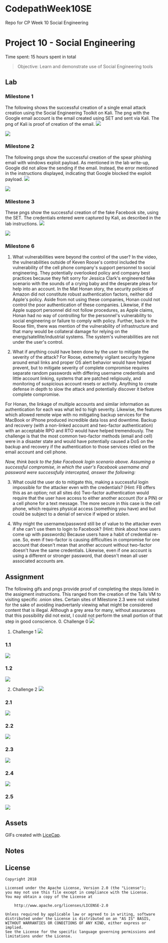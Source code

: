 # CodepathWeek10SE
Repo for CP Week 10 Social Engineering 
# Project 10 - Social Engineering

Time spent: 15 hours spent in total

> Objective: Learn and demonstrate use of Social Engineering tools

## Lab

### Milestone 1
The following shows the successful creation of a single email attack creation using the Social Engineering Toolkit on Kali. The png with the Google email account is the email created using SET and sent via Kali. The png of Kali is proof of creation of the email. 
![](https://github.com/dallens/CodepathWeek10SE/blob/master/w10_LabM1Gmail.png)

![](https://github.com/dallens/CodepathWeek10SE/blob/master/w10_LabM1Kali.png)

### Milestone 2
The following pngs show the successful creation of the spear phishing email with windows exploit payload. As mentioned in the lab write-up, Google did not allow the sending if the email. Instead, the error mentioned in the instructions displayed, indicating that Google blocked the exploit payload.
![](https://github.com/dallens/CodepathWeek10SE/blob/master/w10_LabM2Kali.png)

![](https://github.com/dallens/CodepathWeek10SE/blob/master/w10_LabM2Kali2.png)

### Milestone 3
These pngs show the successful creation of the fake Facebook site, using the SET. The credentials entered were captured by Kali, as described in the lab instructions.
![](https://github.com/dallens/CodepathWeek10SE/blob/master/w10_fakefb.png)

![](https://github.com/dallens/CodepathWeek10SE/blob/master/w10_M3capture.gif)

### Milestone 6

1. What vulnerabilities were beyond the control of the user?
In the video, the vulnerabilities outside of Keven Roose's control included the vulnerability of the cell phone company's support personnel to social engineering. They potentially overlooked policy and company best practices because they felt sorry for Jessica Clark's engineered fake scenario with the sounds of a crying baby and the desperate pleas for help into an account. In the Mat Honan story, the security policies of Amazon did not constitute robust authentication factors, neither did Apple's policy. Aside from not using these companies, Honan could not control the poor authentication of these companies. Likewise, if the Apple support personnel did not follow procedures, as Apple claims, Honan had no way of controlling for the personnel's vulnerability to social engineering or failure to comply with policy. Further, back in the Roose film, there was mention of the vulnerability of infrastructure and that many would be collateral damage for relying on the energy/satellite/industrial systems. The system's vulnerabilities are not under the user's control.

2. What if anything could have been done by the user to mitigate the severity of the attack?
For Roose, extremely vigilant security hygiene around email links and proper OS alert behavior would have helped prevent, but to mitigate severity of complete compromise requires separate random passwords with differing username credentials and little account linking, systems that are patched religiously, and monitoring of suspicious account resets or activity. Anything to create defense in depth to slow the attack and potentially discover it before complete compromise.

For Honan, the linkage of multiple accounts and similar information as authentication for each was what led to high severity. Likewise, the features which allowed remote wipe with no mitigating backup services for the MacBook or iPhone produced incredible data loss and downtime. Backup and recovery (with a non-linked account and two-factor authentication) with an acceptable RPO and RTO would have helped tremendously. The challenge is that the most common two-factor methods (email and cell) were in a disaster state and would have potentially caused a DoS on the backup and recovery if the authentication to those services relied on the email account and cell phone.

*Now, think back to the fake Facebook login scenario above. Assuming a successful compromise, in which the user's Facebook username and password were successfully intercepted, answer the following:*

3. What could the user do to mitigate this, making a successful login impossible for the attacker even with the credentials? (Hint: FB offers this as an option; not all sites do)
Two-factor authentication would require that the user have access to either another account (for a PIN) or a cell phone for a text message. The more secure in this case is the cell phone, which requires physical access (something you have) and but could be subject to a denial of service if wiped or stolen.

4. Why might the username/password still be of value to the attacker even if she can't use them to login to Facebook? (Hint: think about how users come up with passwords)
Because users have a habit of credential re-use. So, even if two-factor is causing difficulties in compromise for one account that doesn't mean that another account without two-factor doesn't have the same credentials. Likewise, even if one account is using a different or stronger password, that doesn't mean all user associated accounts are.

## Assignment
The following gifs and pngs provide proof of completing the steps listed in the assigment instructions. This ranged from the creation of the Tails VM to visiting specific .onion sites. Certain sites of Milestone 2.3 were not visited for the sake of avoiding inadvertanly viewing what might be considered content that is illegal. Although a grey area for many, without assurances that this possibility did not exist, I could not perform the small portion of that step in good conscience.
0. Challenge 0
![](https://github.com/dallens/CodepathWeek10SE/blob/master/w10_Ch0.png)

1. Challenge 1
![](https://github.com/dallens/CodepathWeek10SE/blob/master/w10_Ch01.png)
### 1.1
![](https://github.com/dallens/CodepathWeek10SE/blob/master/w10_Ch1-1.png)
### 1.2
![](https://github.com/dallens/CodepathWeek10SE/blob/master/w10_Ch1-2.gif)

2. Challenge 2
![](https://github.com/dallens/CodepathWeek10SE/blob/master/w10_Ch2-0.png)
### 2.1
![](https://github.com/dallens/CodepathWeek10SE/blob/master/w10_Ch2-1.gif)
### 2.2
![](https://github.com/dallens/CodepathWeek10SE/blob/master/w10_Ch2-2.gif)
### 2.3
![](https://github.com/dallens/CodepathWeek10SE/blob/master/w10_Ch2-3.gif)
### 2.4
![](https://github.com/dallens/CodepathWeek10SE/blob/master/w10_Ch2-4.gif)
### 2.5
![](https://github.com/dallens/CodepathWeek10SE/blob/master/w10_Ch2-5.gif)

## Assets

GIFs created with [LiceCap](http://www.cockos.com/licecap/).

## Notes


## License

    Copyright 2018

    Licensed under the Apache License, Version 2.0 (the "License");
    you may not use this file except in compliance with the License.
    You may obtain a copy of the License at

        http://www.apache.org/licenses/LICENSE-2.0

    Unless required by applicable law or agreed to in writing, software
    distributed under the License is distributed on an "AS IS" BASIS,
    WITHOUT WARRANTIES OR CONDITIONS OF ANY KIND, either express or implied.
    See the License for the specific language governing permissions and
    limitations under the License.
